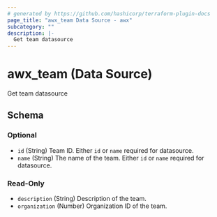 ```yaml
---
# generated by https://github.com/hashicorp/terraform-plugin-docs
page_title: "awx_team Data Source - awx"
subcategory: ""
description: |-
  Get team datasource
---
```


# awx_team (Data Source)

Get team datasource



<!-- schema generated by tfplugindocs -->
## Schema

### Optional

- `id` (String) Team ID. Either `id` or `name` required for datasource.
- `name` (String) The name of the team. Either `id` or `name` required for datasource.

### Read-Only

- `description` (String) Description of the team.
- `organization` (Number) Organization ID of the team.
